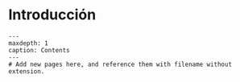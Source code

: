 # Introducción

```{toctree}
---
maxdepth: 1
caption: Contents
---
# Add new pages here, and reference them with filename without extension.

```
